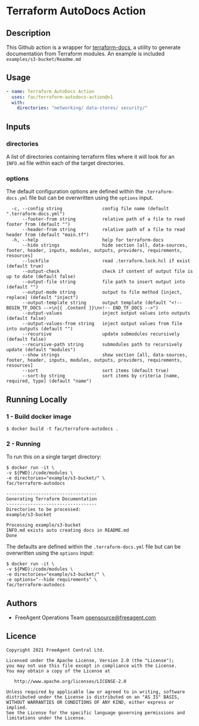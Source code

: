 # Terraform AutoDocs Action

## Description

This Github action is a wrapper for [terraform-docs](https://github.com/terraform-docs/terraform-docs), a utility to generate documentation from Terraform modules. An example is included `examples/s3-bucket/Readme.md`

## Usage

```yaml
- name: Terraform AutoDocs Action
  uses: fac/terraform-autodocs-action@v1
  with:
    directories: "networking/ data-stores/ security/"
```

## Inputs

### directories

A list of directories containing terraform files where it will look for an `INFO.md` file within each of the target directories.

### options

The default configuration options are defined within the `.terraform-docs.yml` file but can be overwritten using the `options` input.

```console
  -c, --config string               config file name (default ".terraform-docs.yml")
      --footer-from string          relative path of a file to read footer from (default "")
      --header-from string          relative path of a file to read header from (default "main.tf")
  -h, --help                        help for terraform-docs
      --hide strings                hide section [all, data-sources, footer, header, inputs, modules, outputs, providers, requirements, resources]
      --lockfile                    read .terraform.lock.hcl if exist (default true)
      --output-check                check if content of output file is up to date (default false)
      --output-file string          file path to insert output into (default "")
      --output-mode string          output to file method [inject, replace] (default "inject")
      --output-template string      output template (default "<!-- BEGIN_TF_DOCS -->\n{{ .Content }}\n<!-- END_TF_DOCS -->")
      --output-values               inject output values into outputs (default false)
      --output-values-from string   inject output values from file into outputs (default "")
      --recursive                   update submodules recursively (default false)
      --recursive-path string       submodules path to recursively update (default "modules")
      --show strings                show section [all, data-sources, footer, header, inputs, modules, outputs, providers, requirements, resources]
      --sort                        sort items (default true)
      --sort-by string              sort items by criteria [name, required, type] (default "name")
```


## Running Locally
### 1 - Build docker image

```console
$ docker build -t fac/terraform-autodocs .
```

### 2 - Running

To run this on a single target directory:
```console
$ docker run -it \
-v ${PWD}:/code/modules \
-e directories="example/s3-bucket/" \
fac/terraform-autodocs

----------------------------------
Generating Terraform Documentation
----------------------------------
Directories to be processed:
example/s3-bucket
 
Processing example/s3-bucket
INFO.md exists auto creating docs in README.md
Done
```

The defaults are defined within the `.terraform-docs.yml` file but can be overwritten using the `options` input:
```console
$ docker run -it \
-v ${PWD}:/code/modules \
-e directories="example/s3-bucket/" \
-e options="--hide requirements" \
fac/terraform-autodocs
```

## Authors
* FreeAgent Operations Team opensource@freeagent.com
## Licence

```
Copyright 2021 FreeAgent Central Ltd.

Licensed under the Apache License, Version 2.0 (the "License");
you may not use this file except in compliance with the License.
You may obtain a copy of the License at

   http://www.apache.org/licenses/LICENSE-2.0

Unless required by applicable law or agreed to in writing, software
distributed under the License is distributed on an "AS IS" BASIS,
WITHOUT WARRANTIES OR CONDITIONS OF ANY KIND, either express or implied.
See the License for the specific language governing permissions and
limitations under the License.
```
